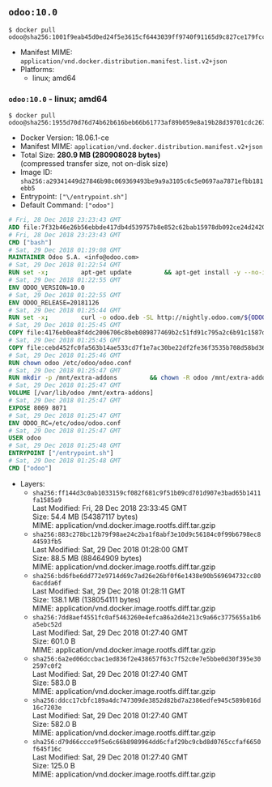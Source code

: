 ## `odoo:10.0`

```console
$ docker pull odoo@sha256:1001f9eab45d0ed24f5e3615cf6443039ff9740f91165d9c827ce179fcc5ae08
```

-	Manifest MIME: `application/vnd.docker.distribution.manifest.list.v2+json`
-	Platforms:
	-	linux; amd64

### `odoo:10.0` - linux; amd64

```console
$ docker pull odoo@sha256:1955d70d76d74b62b616beb66b61773af89b059e8a19b28d39701cdc267d2e5f
```

-	Docker Version: 18.06.1-ce
-	Manifest MIME: `application/vnd.docker.distribution.manifest.v2+json`
-	Total Size: **280.9 MB (280908028 bytes)**  
	(compressed transfer size, not on-disk size)
-	Image ID: `sha256:a29341449d27846b98c069369493be9a9a3105c6c5e0697aa7871efbb181ebb5`
-	Entrypoint: `["\/entrypoint.sh"]`
-	Default Command: `["odoo"]`

```dockerfile
# Fri, 28 Dec 2018 23:23:43 GMT
ADD file:7f32b46e26b56ebbde417db4d539757b8e852c62bab15978db092ce24d2420d1 in / 
# Fri, 28 Dec 2018 23:23:43 GMT
CMD ["bash"]
# Sat, 29 Dec 2018 01:19:08 GMT
MAINTAINER Odoo S.A. <info@odoo.com>
# Sat, 29 Dec 2018 01:22:54 GMT
RUN set -x;         apt-get update         && apt-get install -y --no-install-recommends             ca-certificates             curl             node-less             python-gevent             python-ldap             python-pip             python-qrcode             python-renderpm             python-support             python-vobject             python-watchdog         && curl -o wkhtmltox.deb -SL https://github.com/wkhtmltopdf/wkhtmltopdf/releases/download/0.12.5/wkhtmltox_0.12.5-1.jessie_amd64.deb         && echo '4d104ff338dc2d2083457b3b1e9baab8ddf14202 wkhtmltox.deb' | sha1sum -c -         && dpkg --force-depends -i wkhtmltox.deb         && apt-get -y install -f --no-install-recommends         && apt-get purge -y --auto-remove -o APT::AutoRemove::RecommendsImportant=false -o APT::AutoRemove::SuggestsImportant=false npm         && rm -rf /var/lib/apt/lists/* wkhtmltox.deb         && pip install psycogreen==1.0
# Sat, 29 Dec 2018 01:22:55 GMT
ENV ODOO_VERSION=10.0
# Sat, 29 Dec 2018 01:22:55 GMT
ENV ODOO_RELEASE=20181126
# Sat, 29 Dec 2018 01:25:44 GMT
RUN set -x;         curl -o odoo.deb -SL http://nightly.odoo.com/${ODOO_VERSION}/nightly/deb/odoo_${ODOO_VERSION}.${ODOO_RELEASE}_all.deb         && echo 'a68f31336b103c9cc334d8eb2f88bd5e754b5d74 odoo.deb' | sha1sum -c -         && dpkg --force-depends -i odoo.deb         && apt-get update         && apt-get -y install -f --no-install-recommends         && rm -rf /var/lib/apt/lists/* odoo.deb
# Sat, 29 Dec 2018 01:25:45 GMT
COPY file:4176eb0ea8f4dc2006706c8beb089877469b2c51fd91c795a2c6b91c1587dff1 in / 
# Sat, 29 Dec 2018 01:25:45 GMT
COPY file:cebd452fc0fa563b14ae533cd7f1e7ac30be22df2fe36f3535b708d58bd3601d in /etc/odoo/ 
# Sat, 29 Dec 2018 01:25:46 GMT
RUN chown odoo /etc/odoo/odoo.conf
# Sat, 29 Dec 2018 01:25:47 GMT
RUN mkdir -p /mnt/extra-addons         && chown -R odoo /mnt/extra-addons
# Sat, 29 Dec 2018 01:25:47 GMT
VOLUME [/var/lib/odoo /mnt/extra-addons]
# Sat, 29 Dec 2018 01:25:47 GMT
EXPOSE 8069 8071
# Sat, 29 Dec 2018 01:25:47 GMT
ENV ODOO_RC=/etc/odoo/odoo.conf
# Sat, 29 Dec 2018 01:25:47 GMT
USER odoo
# Sat, 29 Dec 2018 01:25:48 GMT
ENTRYPOINT ["/entrypoint.sh"]
# Sat, 29 Dec 2018 01:25:48 GMT
CMD ["odoo"]
```

-	Layers:
	-	`sha256:ff144d3c0ab1033159cf082f681c9f51b09cd701d907e3bad65b1411fa1585a9`  
		Last Modified: Fri, 28 Dec 2018 23:33:45 GMT  
		Size: 54.4 MB (54387117 bytes)  
		MIME: application/vnd.docker.image.rootfs.diff.tar.gzip
	-	`sha256:883c278bc12b79f98ae24c2ba1f8abf3e10d9c56184c0f99b6798ec844593fb5`  
		Last Modified: Sat, 29 Dec 2018 01:28:00 GMT  
		Size: 88.5 MB (88464909 bytes)  
		MIME: application/vnd.docker.image.rootfs.diff.tar.gzip
	-	`sha256:bd6fbe6dd772e9714d69c7ad26e26bf0f6e1438e90b569694732cc806acdda6f`  
		Last Modified: Sat, 29 Dec 2018 01:28:11 GMT  
		Size: 138.1 MB (138054111 bytes)  
		MIME: application/vnd.docker.image.rootfs.diff.tar.gzip
	-	`sha256:7dd8aef4551fc0af5463260e4efca86a2d4e213c9a66c3775655a1b6a5ebc52d`  
		Last Modified: Sat, 29 Dec 2018 01:27:40 GMT  
		Size: 601.0 B  
		MIME: application/vnd.docker.image.rootfs.diff.tar.gzip
	-	`sha256:6a2ed06dccbac1ed836f2e438657f63c7f52c0e7e5bbe0d30f395e302597c0f2`  
		Last Modified: Sat, 29 Dec 2018 01:27:40 GMT  
		Size: 583.0 B  
		MIME: application/vnd.docker.image.rootfs.diff.tar.gzip
	-	`sha256:ddcc17cbfc189a4dc747309de3852d82bd7a2386edfe945c589b016d16c7203e`  
		Last Modified: Sat, 29 Dec 2018 01:27:40 GMT  
		Size: 582.0 B  
		MIME: application/vnd.docker.image.rootfs.diff.tar.gzip
	-	`sha256:d79d66ccce9f5e6c66b8989964dd6cfaf29bc9cbd8d0765ccfaf6650f645f16c`  
		Last Modified: Sat, 29 Dec 2018 01:27:40 GMT  
		Size: 125.0 B  
		MIME: application/vnd.docker.image.rootfs.diff.tar.gzip
